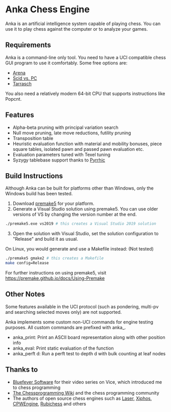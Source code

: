 # Anka Chess Engine
Anka is an artificial intelligence system capable of playing chess. You can use it to play chess against the computer or to analyze your games.

## Requirements
Anka is a command-line only tool. You need to have a UCI compatible chess GUI program to use it comfortably. Some free options are:
- [Arena](http://www.playwitharena.de/)
- [Scid vs. PC](http://scidvspc.sourceforge.net/)
- [Tarrasch](https://www.triplehappy.com/)

You also need a relatively modern 64-bit CPU that supports instructions like Popcnt.

## Features
- Alpha-beta pruning with principal variation search
- Null move pruning, late move reductions, futility pruning
- Transposition table
- Heuristic evaluation function with material and mobility bonuses, piece square tables, isolated pawn and passed pawn evaluation etc.
- Evaluation parameters tuned with Texel tuning
- Syzygy tablebase support thanks to [Pyrrhic](https://github.com/AndyGrant/Pyrrhic/)

## Build Instructions
Although Anka can be built for platforms other than Windows, only the Windows build has been tested. 
1. Download [premake5](https://premake.github.io/download/) for your platform.
2. Generate a Visual Studio solution using premake5. You can use older versions of VS by changing the version number at the end.
```sh
./premake5.exe vs2019 # this creates a Visual Studio 2019 solution
```
3. Open the solution with Visual Studio, set the solution configuration to "Release" and build it as usual.

On Linux, you would generate and use a Makefile instead: (Not tested)
```sh
./premake5 gmake2 # this creates a Makefile
make config=Release
```

For further instructions on using premake5, visit https://premake.github.io/docs/Using-Premake

## Other Notes
Some features available in the UCI protocol (such as pondering, multi-pv and searching selected moves only) are not supported.

Anka implements some custom non-UCI commands for engine testing purposes. All custom commands are
prefixed with anka_.
- anka_print: Print an ASCII board representation along with other position info
- anka_eval: Print static evaluation of the function
- anka_perft d: Run a perft test to depth d with bulk counting at leaf nodes

## Thanks to
- [Bluefever Software](https://www.youtube.com/user/BlueFeverSoft) for their video series on Vice, which introduced me to chess programming
- [The Chessprogramming Wiki](https://www.chessprogramming.org/) and the chess programming community
- The authors of open source chess engines such as [Laser](https://github.com/jeffreyan11/laser-chess-engine), [Xiphos](https://github.com/milostatarevic/xiphos), [CPWEngine](https://github.com/nescitus/cpw-engine), [Rubichess](https://github.com/Matthies/RubiChess) and others
